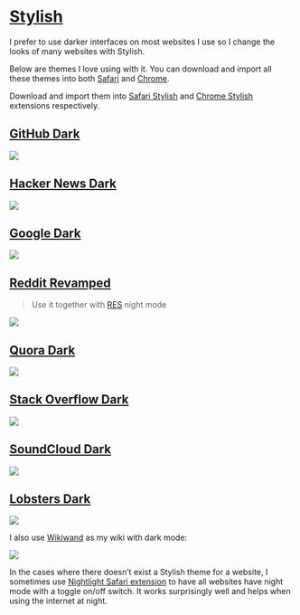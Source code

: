 # [Stylish](https://userstyles.org)
I prefer to use darker interfaces on most websites I use so I change the looks of many websites with Stylish.

Below are themes I love using with it. You can download and import all these themes into both [Safari](https://www.dropbox.com/s/s07fprfjfwrmuqn/stylish-safari.dms.txt?dl=1) and [Chrome](https://www.dropbox.com/s/qgj43qc66yo2rhy/stylish-chrome.dms?dl=1).

Download and import them into [Safari Stylish](http://sobolev.us/stylish/) and [Chrome Stylish](https://chrome.google.com/webstore/detail/stylish-custom-themes-for/fjnbnpbmkenffdnngjfgmeleoegfcffe?hl=en) extensions respectively.

## [GitHub Dark](https://userstyles.org/styles/37035/github-dark)
![](https://i.imgur.com/ValUboK.png)

## [Hacker News Dark](https://userstyles.org/styles/113994/hacker-news-dark)
![](https://i.imgur.com/vvfG3au.png)

## [Google Dark](https://userstyles.org/styles/118959/darksearch-for-google)
![](https://i.imgur.com/tTKd4kG.png)

## [Reddit Revamped](https://userstyles.org/styles/90951/reddit-revamped)
> Use it together with [RES](https://chrome.google.com/webstore/detail/reddit-enhancement-suite/kbmfpngjjgdllneeigpgjifpgocmfgmb) night mode

![](https://i.imgur.com/JpKFIZL.png)

## [Quora Dark](https://userstyles.org/styles/104706/quora-dark)
![](https://i.imgur.com/VFAXqU1.png)

## [Stack Overflow Dark](https://userstyles.org/styles/35345)
![](https://i.imgur.com/NKI5yj2.png)

## [SoundCloud Dark](https://i.imgur.com/hjCCD1E.png)
![](https://i.imgur.com/hjCCD1E.png)

## [Lobsters Dark](https://userstyles.org/styles/136068/neo-dark-lobsters)
![](https://i.imgur.com/nCjge7A.png)

I also use [Wikiwand](http://www.wikiwand.com) as my wiki with dark mode:

![](https://i.imgur.com/LdmPoF7.png)

In the cases where there doesn’t exist a Stylish theme for a website, I sometimes use [Nightlight Safari extension](https://gofake1.net/projects/nightlight.html) to have all websites have night mode with a toggle on/off switch. It works surprisingly well and helps when using the internet at night.